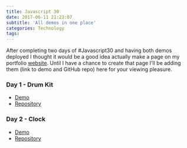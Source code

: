 ```yaml
---
title: Javascript 30
date: 2017-06-11 21:23:07
subtitle: 'All demos in one place'
categories: Technology
tags:
---
```

After completing two days of #Javascript30 and having both demos deployed I thought it would be a good idea actually make a page on my portfolio [website](https://tanyapowell.co.uk). Until I have a chance to create that page I'll be adding them (link to demo and GitHub repo) here for your viewing pleasure.

### Day 1 - Drum Kit
- [Demo](https://tanyapowell.co.uk/drumkit)
- [Repository](https://github.com/tanyapowell/drumkit)

### Day 2 - Clock
- [Demo](https://tanyapowell.co.uk/js-clock)
- [Repository](https://github.com/tanyapowell/js-clock)
